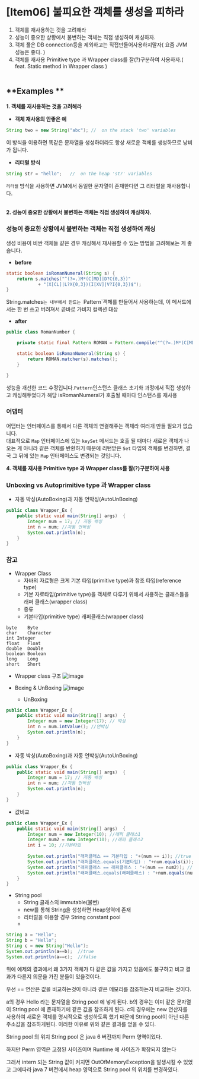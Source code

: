 # [Item06] 불피요한 객체를 생성을 피하라
1. 객체를 재사용하는 것을 고려해라
2. 성능이 중요한 상황에서 불변하는 객체는 직접 생성하여 캐싱하자.
3. 객체 풀은 DB connection등을 제외하고는 직접만들어사용하지말자( 요즘 JVM 성능은 좋다. ) 
4. 객체를 재사용 Primitive type 과 Wrapper class를 잘(?)구분하여 사용하자.( feat. Static method in Wrapper class )
</br></br>

## **Examples **
**1. 객체를 재사용하는 것을 고려해라**

- **객체 재사용의 안좋은 예**
``` java
String two = new String("abc"); //  on the stack 'two' variables
```
이 방식을 이용하면 똑같은 문자열을 생성하더라도 항상 새로운 객체를 생성하므로 낭비가 됩니다.
- **리터럴 방식**
``` java
String str = "hello";   //  on the heap 'str' variables
```
`리터럴` 방식을 사용하면 JVM에서 동일한 문자열이 존재한다면 그 리터럴을 재사용합니다. 
</br></br>

**2. 성능이 중요한 상황에서 불변하는 객체는 직접 생성하여 캐싱하자.**
### 성능이 중요한 상황에서 불변하는 객체는 직접 생성하여 캐싱
생성 비용이 비싼 객체들 같은 경우 캐싱해서 재사용할 수 있는 방법을 고려해보는 게 좋습니다.
- **before**
``` java
static boolean isRomanNumeral(String s) {
    return s.matches("^(?=.)M*(C[MD]|D?C{0,3})"
            + "(X[CL]|L?X{0,3})(I[XV]|V?I{0,3})$");
}
```
String.matches`는 내부에서 만드는 `Pattern`객체를 만들어서 사용하는데, 이 메서드에서는 한 번 쓰고 버려져서 곧바로 가비지 컬렉션 대상

- **after**
``` java
public class RomanNumber {

    private static final Pattern ROMAN = Pattern.compile("^(?=.)M*(C[MD]|D?C{0,3})(X[CL]|L?X{0,3})(I[XV]|V?I{0,3})$");

    static boolean isRomanNumeral(String s) {
        return ROMAN.matcher(s).matches();
    }

}
```

성능을 개선한 코드 수정입니다.`Pattern`인스턴스 클래스 초기화 과정에서 직접 생성하고 캐싱해두었다가 해당 isRomanNumeral가 호출될 때마다 인스턴스를 재사용

### **어댑터**
어댑터는 인터페이스를 통해서 다른 객체의 연결해주는 객체라 여러개 만들 필요가 없습니다.</br>
대표적으로 `Map` 인터페이스에 있는 `keySet` 메서드는 호출 될 때마다 새로운 객체가 나오는 게 아니라 같은 객체를 반환하기 때문에 리턴받은 `Set` 타입의 객체를 변경하면, 결국 그 뒤에 있는 `Map` 인터페이스도 변경되는 것입니다.

**4. 객체를 재사용 Primitive type 과 Wrapper class를 잘(?)구분하여 사용**
### Unboxing vs Auto**primitive type 과 Wrapper class**
- 자동 박싱(AutoBoxing)과 자동 언박싱(AutoUnBoxing)
``` java
public class Wrapper_Ex {
    public static void main(String[] args)  {
        Integer num = 17; // 자동 박싱
        int n = num; //자동 언박싱
        System.out.println(n);
    }
}
```
### 참고 ####
- Wrapper Class
  - 자바의 자료형은 크게 기본 타입(primitive type)과 참조 타입(reference type)
  - 기본 자료타입(primitive type)을 객체로 다루기 위해서 사용하는 클래스들을 래퍼 클래스(wrapper class)
  - 종류
   - 기본타입(primitive type)	래퍼클래스(wrapper class)

```
byte	Byte
char	Character
int	Integer
float	Float
double	Double
boolean	Boolean
long	Long
short	Short 
```
  - Wrapper class 구조
![image](https://user-images.githubusercontent.com/5934737/148334769-4cfffb46-4de0-4d6a-b726-7327c34ad640.png)

  - Boxing & UnBoxing
![image](https://user-images.githubusercontent.com/5934737/148334686-fb5e3b79-c8e0-4534-ab4b-4b43aff017d1.png)

    - UnBoxing
``` java
public class Wrapper_Ex {
    public static void main(String[] args)  {
        Integer num = new Integer(17); // 박싱
        int n = num.intValue(); //언박싱
        System.out.println(n);
    }
}
``` 
   - 자동 박싱(AutoBoxing)과 자동 언박싱(AutoUnBoxing)
``` java
public class Wrapper_Ex {
    public static void main(String[] args)  {
        Integer num = 17; // 자동 박싱
        int n = num; //자동 언박싱
        System.out.println(n);
    }
}
```
   - 값비교

``` java
public class Wrapper_Ex {
    public static void main(String[] args)  {
        Integer num = new Integer(10); //래퍼 클래스1
        Integer num2 = new Integer(10); //래퍼 클래스2
        int i = 10; //기본타입
		 
        System.out.println("래퍼클래스 == 기본타입 : "+(num == i)); //true
        System.out.println("래퍼클래스.equals(기본타입) : "+num.equals(i)); //true
        System.out.println("래퍼클래스 == 래퍼클래스 : "+(num == num2)); //false
        System.out.println("래퍼클래스.equals(래퍼클래스) : "+num.equals(num2)); //true
    }
}
```       
        
- String pool
  - String 클래스의 immutable(불변)
  - new를 통해 String을 생성하면 Heap영역에 존재
  - 리터럴을 이용할 경우 String constant pool
  - 
``` java
String a = "Hello";
String b = "Hello";
String c = new String("Hello");
System.out.println(a==b);  //true
System.out.println(a==c);  //false
``` 
위에 예제의 결과에서 왜 3가지 객체가 다 같은 값을 가지고 있음에도 불구하고 비교 결과가 다른지 의문을 가진 분들이 있을것이다.

우선 == 연산은 값을 비교하는것이 아니라 같은 메모리를 참조하는지 비교하는 것이다.

a의 경우 Hello 라는 문자열을 String pool 에 넣게 된다.
b의 경우는 이미 같은 문자열이 String pool 에 존재하기에 같은 값을 참조하게 된다.
c의 경우에는 new 연산자를 사용하여 새로운 객체를 명시적으로 생성하도록 했기 때문에 String pool이 아닌 다른 주소값을 참조하게된다.
이러한 이유로 위와 같은 결과를 얻을 수 있다.

String pool 의 위치
String pool 은 java 6 버전까지 Perm 영역이었다.

하지만 Perm 영역은 고정된 사이즈이며 Runtime 에 사이즈가 확장되지 않는다

그래서 intern 되는 String 값이 커지면 OutOfMemoryException을 발생시킬 수 있었고 그에따라 java 7 버전에서 heap 영역으로 String pool 의 위치를 변경하였다.
